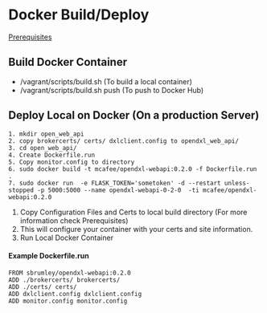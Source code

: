 # Docker Build/Deploy

[Prerequisites](Prerequisites.md)

## Build Docker Container
* /vagrant/scripts/build.sh (To build a local container)
* /vagrant/scripts/build.sh push (To push to Docker Hub)

## Deploy Local on Docker (On a production Server)
``` 
1. mkdir open_web_api
2. copy brokercerts/ certs/ dxlclient.config to opendxl_web_api/
3. cd open_web_api/
4. Create Dockerfile.run
5. Copy monitor.config to directory
6. sudo docker build -t mcafee/opendxl-webapi:0.2.0 -f Dockerfile.run .
7. sudo docker run  -e FLASK_TOKEN='sometoken' -d --restart unless-stopped -p 5000:5000 --name opendxl-webapi-0-2-0  -ti mcafee/opendxl-webapi:0.2.0
```

1. Copy Configuration Files and Certs to local build directory (For more information check Prerequisites)
2. This will configure your container with your certs and site information.
3. Run Local Docker Container 

#### Example Dockerfile.run 
```
FROM sbrumley/opendxl-webapi:0.2.0
ADD ./brokercerts/ brokercerts/
ADD ./certs/ certs/
ADD dxlclient.config dxlclient.config
ADD monitor.config monitor.config
```
